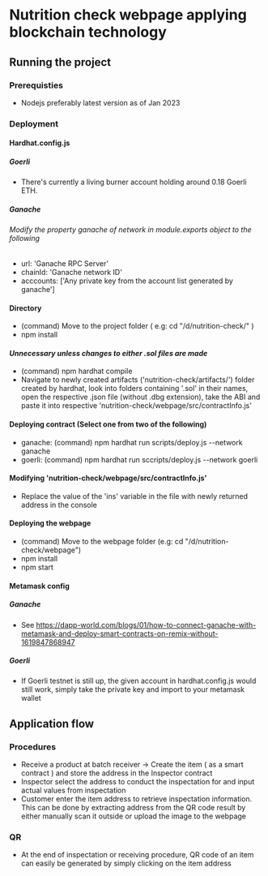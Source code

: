 # Nutrition check webpage applying blockchain technology
## Running the project
### Prerequisties
+ Nodejs preferably latest version as of Jan 2023
### Deployment
#### Hardhat.config.js
##### Goerli
+ There's currently a living burner account holding around 0.18 Goerli ETH.
##### Ganache
###### Modify the property ganache of network in module.exports object to the following
+ url: 'Ganache RPC Server'
+ chainId: 'Ganache network ID'
+ acccounts: ['Any private key from the account list generated by ganache']
#### Directory
+ (command) Move to the project folder ( e.g: cd "/d/nutrition-check/" )
+ npm install
#### *Unnecessary unless changes to either .sol files are made*
+ (command) npm hardhat compile
+ Navigate to newly created artifacts ('nutrition-check/artifacts/') folder created by hardhat, look into folders containing '.sol' in their names, open the respective .json file (without .dbg extension), take the ABI and paste it into respective 'nutrition-check/webpage/src/contractInfo.js'
#### Deploying contract (Select one from two of the following)
+ ganache: (command) npm hardhat run scripts/deploy.js --network ganache
+ goerli: (command) npm hardhat run sccripts/deploy.js --network goerli
#### Modifying 'nutrition-check/webpage/src/contractInfo.js'
+ Replace the value of the 'ins' variable in the file with newly returned address in the console
#### Deploying the webpage
+ (command) Move to the webpage folder (e.g: cd "/d/nutrition-check/webpage")
+ npm install
+ npm start
#### Metamask config
##### Ganache
+ See https://dapp-world.com/blogs/01/how-to-connect-ganache-with-metamask-and-deploy-smart-contracts-on-remix-without-1619847868947
##### Goerli
+ If Goerli testnet is still up, the given account in hardhat.config.js would still work, simply take the private key and import to your metamask wallet
## Application flow
### Procedures
+ Receive a product at batch receiver -> Create the item ( as a smart contract ) and store the address in the Inspector contract
+ Inspector select the address to conduct the inspectation for and input actual values from inspectation
+ Customer enter the item address to retrieve inspectation information. This can be done by extracting address from the QR code result by either manually scan it outside or upload the image to the webpage
### QR
+ At the end of inspectation or receiving procedure, QR code of an item can easily be generated by simply clicking on the item address

